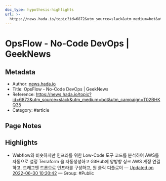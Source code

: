 ```yaml
---
doc_type: hypothesis-highlights
url: >-
  https://news.hada.io/topic?id=6872&utm_source=slack&utm_medium=bot&utm_campaign=T02BHKQ35
---
```


# OpsFlow - No-Code DevOps | GeekNews

## Metadata
- Author: [news.hada.io]()
- Title: OpsFlow - No-Code DevOps | GeekNews
- Reference: https://news.hada.io/topic?id=6872&utm_source=slack&utm_medium=bot&utm_campaign=T02BHKQ35
- Category: #article

## Page Notes
## Highlights
- Webflow와 비슷하지만 인프라를 위한 Low-Code 도구 코드를 분석하여 AWS를 자동으로 설정 Terraform 을 자동생성하고 GitHub에 양방향 싱크 AWS 계정 연결하고, 드래그앤 드롭으로 인프라를 구성하고, 원 클릭 디플로이 — [Updated on 2022-06-30 10:20:42](https://hyp.is/29tAWvgSEeyuP5vKGk0aFw/news.hada.io/topic?id=6872&utm_source=slack&utm_medium=bot&utm_campaign=T02BHKQ35) — Group: #Public




